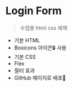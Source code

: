 # Login Form

> 수업용 html css 예제

<!-- 인용문 -->

- 기본 HTML
- Boxicons 아이콘🔒 사용
- 기본 CSS
- Flex
- 필터 효과
- GitHub 페이지로 배포🚀

